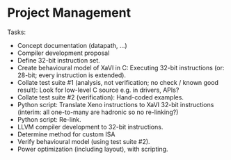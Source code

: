 




# Project Management #

Tasks:
* Concept documentation (datapath, ...)
* Compiler development proposal
* Define 32-bit instruction set.
* Create behavioural model of XaVI in C: Executing 32-bit instructions (or: 28-bit; every instruction is extended).
* Collate test suite #1 (analysis, not verification; no check / known good result): Look for low-level C source e.g. in drivers, APIs?
* Collate test suite #2 (verification): Hand-coded examples.
* Python script: Translate Xeno instructions to XaVI 32-bit instructions (interim: all one-to-many are hadronic so no re-linking?)
* Python script: Re-link.
* LLVM compiler development to 32-bit instructions.
* Determine method for custom ISA
* Verify behavioural model (using test suite #2).
* Power optimization (including layout), with scripting.

